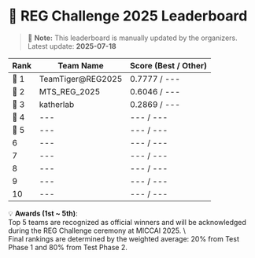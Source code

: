 # 🏅 REG Challenge 2025 Leaderboard

> 📌 **Note:** This leaderboard is manually updated by the organizers.  
> Latest update: **2025-07-18**

| Rank | Team Name        | Score (Best / Other) |
|------|------------------|--------------------|
| 🥇 1 | TeamTiger@REG2025          | 0.7777 / ---        |
| 🥈 2 | MTS_REG_2025          | 0.6046 / ---          |
| 🥉 3 | katherlab          | 0.2869 / ---        |
| 🏅 4 | ---          | --- / ---        | 
| 🏅 5 | ---          | --- / ---        |
| 6    | ---          | --- / ---        |
| 7    | ---          | --- / ---        |
| 8    | ---          | --- / ---        |
| 9    | ---          | --- / ---        |
| 10   | ---          | --- / ---        |

💡 **Awards (1st ~ 5th)**:  
Top 5 teams are recognized as official winners and will be acknowledged during the REG Challenge ceremony at MICCAI 2025. \\  
Final rankings are determined by the weighted average: 20% from Test Phase 1 and 80% from Test Phase 2.  

